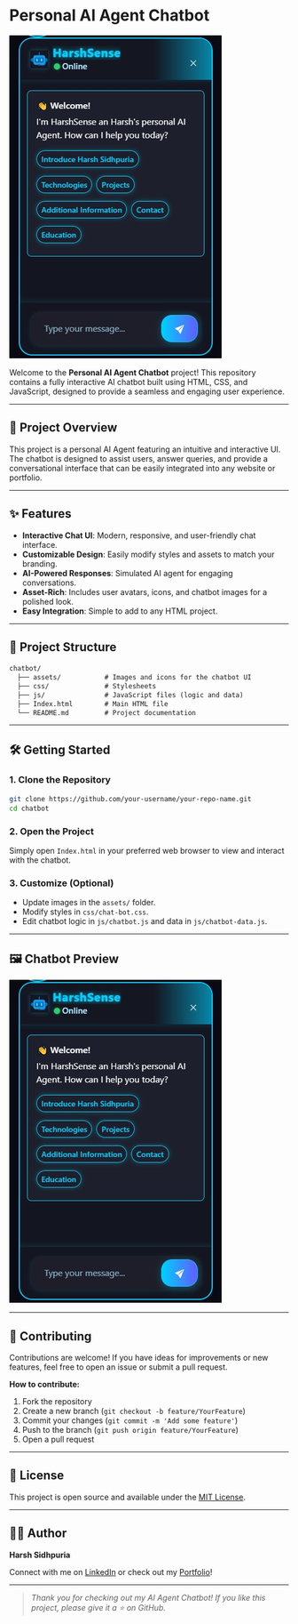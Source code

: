 # Personal AI Agent Chatbot

![Chatbot UI](https://github.com/Hrsh-Sidhpuria/AI-Agent-Chatbot/blob/main/AI%20Agent%20image.jpg?raw=true)

Welcome to the **Personal AI Agent Chatbot** project! This repository contains a fully interactive AI chatbot built using HTML, CSS, and JavaScript, designed to provide a seamless and engaging user experience.

---

## 🚀 Project Overview

This project is a personal AI Agent featuring an intuitive and interactive UI. The chatbot is designed to assist users, answer queries, and provide a conversational interface that can be easily integrated into any website or portfolio.

---

## ✨ Features

- **Interactive Chat UI**: Modern, responsive, and user-friendly chat interface.
- **Customizable Design**: Easily modify styles and assets to match your branding.
- **AI-Powered Responses**: Simulated AI agent for engaging conversations.
- **Asset-Rich**: Includes user avatars, icons, and chatbot images for a polished look.
- **Easy Integration**: Simple to add to any HTML project.

---

## 📂 Project Structure

```
chatbot/
  ├── assets/           # Images and icons for the chatbot UI
  ├── css/              # Stylesheets
  ├── js/               # JavaScript files (logic and data)
  ├── Index.html        # Main HTML file
  └── README.md         # Project documentation
```

---

## 🛠️ Getting Started

### 1. Clone the Repository

```bash
git clone https://github.com/your-username/your-repo-name.git
cd chatbot
```

### 2. Open the Project

Simply open `Index.html` in your preferred web browser to view and interact with the chatbot.

### 3. Customize (Optional)

- Update images in the `assets/` folder.
- Modify styles in `css/chat-bot.css`.
- Edit chatbot logic in `js/chatbot.js` and data in `js/chatbot-data.js`.

---

## 🖼️ Chatbot Preview

![Chatbot Preview](https://github.com/Hrsh-Sidhpuria/AI-Agent-Chatbot/blob/main/AI%20Agent%20image.jpg?raw=true)

---

## 🤝 Contributing

Contributions are welcome! If you have ideas for improvements or new features, feel free to open an issue or submit a pull request.

**How to contribute:**

1. Fork the repository
2. Create a new branch (`git checkout -b feature/YourFeature`)
3. Commit your changes (`git commit -m 'Add some feature'`)
4. Push to the branch (`git push origin feature/YourFeature`)
5. Open a pull request

---

## 📄 License

This project is open source and available under the [MIT License](LICENSE).

---

## 🙋‍♂️ Author

**Harsh Sidhpuria**

Connect with me on [LinkedIn](https://in.linkedin.com/in/harsh-sidhpuria-26a0b62b8) or check out my [Portfolio](https://harsh-sidhpuria-portfolio.netlify.app/)!

---

> _Thank you for checking out my AI Agent Chatbot! If you like this project, please give it a ⭐ on GitHub._
